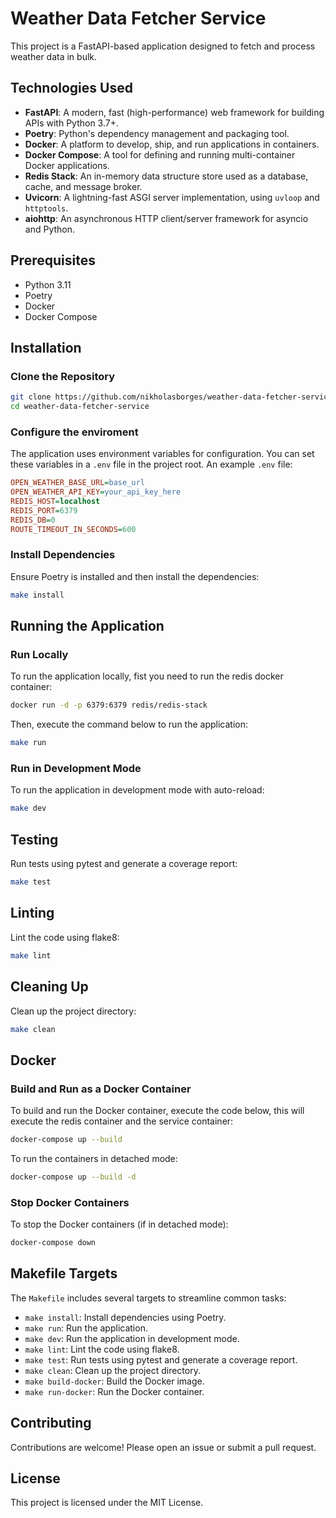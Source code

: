 # Weather Data Fetcher Service

This project is a FastAPI-based application designed to fetch and process weather data in bulk.

## Technologies Used

- **FastAPI**: A modern, fast (high-performance) web framework for building APIs with Python 3.7+.
- **Poetry**: Python's dependency management and packaging tool.
- **Docker**: A platform to develop, ship, and run applications in containers.
- **Docker Compose**: A tool for defining and running multi-container Docker applications.
- **Redis Stack**: An in-memory data structure store used as a database, cache, and message broker.
- **Uvicorn**: A lightning-fast ASGI server implementation, using `uvloop` and `httptools`.
- **aiohttp**: An asynchronous HTTP client/server framework for asyncio and Python.

## Prerequisites

- Python 3.11
- Poetry
- Docker
- Docker Compose

## Installation

### Clone the Repository

```sh
git clone https://github.com/nikholasborges/weather-data-fetcher-service.git
cd weather-data-fetcher-service
```

### Configure the enviroment

The application uses environment variables for configuration. You can set these variables in a `.env` file in the project root. An example `.env` file:

```ini
OPEN_WEATHER_BASE_URL=base_url
OPEN_WEATHER_API_KEY=your_api_key_here
REDIS_HOST=localhost
REDIS_PORT=6379
REDIS_DB=0
ROUTE_TIMEOUT_IN_SECONDS=600
```

### Install Dependencies

Ensure Poetry is installed and then install the dependencies:

```sh
make install
```

## Running the Application

### Run Locally

To run the application locally, fist you need to run the redis docker container:

```sh
docker run -d -p 6379:6379 redis/redis-stack
```

Then, execute the command below to run the application:

```sh
make run
```

### Run in Development Mode

To run the application in development mode with auto-reload:

```sh
make dev
```

## Testing

Run tests using pytest and generate a coverage report:

```sh
make test
```

## Linting

Lint the code using flake8:

```sh
make lint
```

## Cleaning Up

Clean up the project directory:

```sh
make clean
```

## Docker

### Build and Run as a Docker Container

To build and run the Docker container, execute the code below, this will execute the redis container and the service container:

```sh
docker-compose up --build
```

To run the containers in detached mode:

```sh
docker-compose up --build -d
```

### Stop Docker Containers

To stop the Docker containers (if in detached mode):

```sh
docker-compose down
```

## Makefile Targets

The `Makefile` includes several targets to streamline common tasks:

- `make install`: Install dependencies using Poetry.
- `make run`: Run the application.
- `make dev`: Run the application in development mode.
- `make lint`: Lint the code using flake8.
- `make test`: Run tests using pytest and generate a coverage report.
- `make clean`: Clean up the project directory.
- `make build-docker`: Build the Docker image.
- `make run-docker`: Run the Docker container.

## Contributing

Contributions are welcome! Please open an issue or submit a pull request.

## License

This project is licensed under the MIT License.
```
